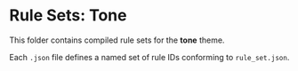 # Rule Sets: Tone

This folder contains compiled rule sets for the **tone** theme.

Each `.json` file defines a named set of rule IDs conforming to `rule_set.json`.
